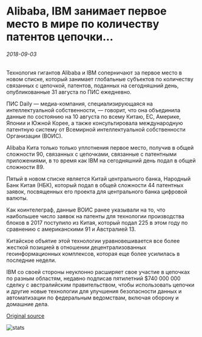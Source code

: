 # Alibaba, IBM занимает первое место в мире по количеству патентов цепочки...

###### 2018-09-03

Технология гигантов Alibaba и IBM соперничают за первое место в новом списке, который занимает глобальные субъектов по количеству связанных с цепочкой, патентов, поданных на сегодняшний день, опубликованные 31 августа по ПИС ежедневно.

ПИС Daily — медиа-компания, специализирующаяся на интеллектуальной собственности, — говорит, что она объединила данные по состоянию на 10 августа по всему Китаю, ЕС, Америке, Японии и Южной Корее, а также консультировала международную патентную систему от Всемирной интеллектуальной собственности Организации (ВОИС).

Alibaba Кита только только уплотнения первое место, получив в общей сложности 90, связанных с цепочками, связанные с патентными приложениями, в то время как IBM на сегодняшний день подал в общей сложности 89.

Пятый в новом списке является Китай центрального банка, Народный Банк Китая (НБК), который подал в общей сложности 44 патентных заявок, посвященных его проекта для центрального банка цифровой валюты.

Как коинтелеграф, данные ВОИС ранее указывали на то, что наибольшее число заявок на патенты для технологии производства блоков в 2017 поступило из Китая, который подал 225 в этом году по сравнению с американскими 91 и Австралией 13.

Китайское объятие этой технологии уравновешивается все более жесткой позицией в отношении децентрализованных геоинформационных комплексов, которая еще более усилилась в последние недели.

IBM со своей стороны неуклонно расширяет свое участие в цепочках по разным областям, недавно подписав пятилетний $740 000 000 сделку с австралийским правительством, чтобы использовать цепочки и другие новые технологии для улучшения безопасности данных и автоматизации по федеральным ведомствам, включая оборону и домашние дела.

[Original source](https://cointelegraph.com/news/alibaba-ibm-ranked-top-globally-for-number-of-blockchain-patent-filed)

![stats](https://c.statcounter.com/11760860/0/a89fa40b/1/ "stats")